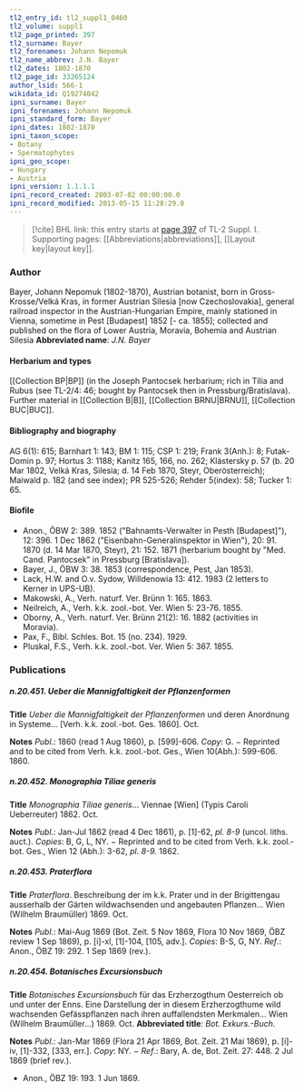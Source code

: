 ```yaml
---
tl2_entry_id: tl2_suppl1_0460
tl2_volume: suppl1
tl2_page_printed: 397
tl2_surname: Bayer
tl2_forenames: Johann Nepomuk
tl2_name_abbrev: J.N. Bayer
tl2_dates: 1802-1870
tl2_page_id: 33265124
author_lsid: 566-1
wikidata_id: Q19274042
ipni_surname: Bayer
ipni_forenames: Johann Nepomuk
ipni_standard_form: Bayer
ipni_dates: 1802-1870
ipni_taxon_scope: 
- Botany
- Spermatophytes
ipni_geo_scope: 
- Hungary
- Austria
ipni_version: 1.1.1.1
ipni_record_created: 2003-07-02 00:00:00.0
ipni_record_modified: 2013-05-15 11:28:29.0
---
```



> [!cite] BHL link: this entry starts at [page 397](https://www.biodiversitylibrary.org/page/33265124) of TL-2 Suppl. I.
> Supporting pages: [[Abbreviations|abbreviations]], [[Layout key|layout key]].

### Author

Bayer, Johann Nepomuk (1802-1870), Austrian botanist, born in Gross-Krosse/Velká Kras, in former Austrian Silesia \[now Czechoslovakia\], general railroad inspector in the Austrian-Hungarian Empire, mainly stationed in Vienna, sometime in Pest \[Budapest\] 1852 \[- ca. 1855\]; collected and published on the flora of Lower Austria, Moravia, Bohemia and Austrian Silesia 
**Abbreviated name**: *J.N. Bayer*

#### Herbarium and types

[[Collection BP|BP]] (in the Joseph Pantocsek herbarium; rich in Tilia and Rubus (see TL-2/4: 46; bought by Pantocsek then in Pressburg/Bratislava). Further material in [[Collection B|B]], [[Collection BRNU|BRNU]], [[Collection BUC|BUC]].

#### Bibliography and biography

AG 6(1): 615; Barnhart 1: 143; BM 1: 115; CSP 1: 219; Frank 3(Anh.): 8; Futak-Domin p. 97; Hortus 3: 1188; Kanitz 165, 166, no. 262; Klástersky p. 57 (b. 20 Mar 1802, Velká Kras, Silesia; d. 14 Feb 1870, Steyr, Oberösterreich); Maiwald p. 182 (and see index); PR 525-526; Rehder 5(index): 58; Tucker 1: 65.

#### Biofile

- Anon., ÖBW 2: 389. 1852 ("Bahnamts-Verwalter in Pesth \[Budapest\]"), 12: 396. 1 Dec 1862 ("Eisenbahn-Generalinspektor in Wien"), 20: 91. 1870 (d. 14 Mar 1870, Steyr), 21: 152. 1871 (herbarium bought by "Med. Cand. Pantocsek" in Pressburg \[Bratislava\]).
- Bayer, J., ÖBW 3: 38. 1853 (correspondence, Pest, Jan 1853).
- Lack, H.W. and O.v. Sydow, Willdenowia 13: 412. 1983 (2 letters to Kerner in UPS-UB).
- Makowski, A., Verh. naturf. Ver. Brünn 1: 165. 1863.
- Neilreich, A., Verh. k.k. zool.-bot. Ver. Wien 5: 23-76. 1855.
- Oborny, A., Verh. naturf. Ver. Brünn 21(2): 16. 1882 (activities in Moravia).
- Pax, F., Bibl. Schles. Bot. 15 (no. 234). 1929.
- Pluskal, F.S., Verh. k.k. zool.-bot. Ver. Wien 5: 367. 1855.

### Publications

##### n.20.451. Ueber die Mannigfaltigkeit der Pflanzenformen

**Title**
*Ueber die Mannigfaltigkeit der Pflanzenformen* und deren Anordnung in Systeme... \[Verh. k.k. zool.-bot. Ges. 1860\]. Oct.

**Notes**
*Publ*.: 1860 (read 1 Aug 1860), p. \[599\]-606. *Copy*: G. − Reprinted and to be cited from Verh. k.k. zool.-bot. Ges., Wien 10(Abh.): 599-606. 1860.

##### n.20.452. Monographia Tiliae generis

**Title**
*Monographia Tiliae generis*... Viennae \[Wien\] (Typis Caroli Ueberreuter) 1862. Oct.

**Notes**
*Publ*.: Jan-Jul 1862 (read 4 Dec 1861), p. \[1\]-62, *pl. 8-9* (uncol. liths. auct.). *Copies*: B, G, L, NY. − Reprinted and to be cited from Verh. k.k. zool.-bot. Ges., Wien 12 (Abh.): 3-62, *pl. 8-9.* 1862.

##### n.20.453. Praterflora

**Title**
*Praterflora*. Beschreibung der im k.k. Prater und in der Brigittengau ausserhalb der Gärten wildwachsenden und angebauten Pflanzen... Wien (Wilhelm Braumüller) 1869. Oct.

**Notes**
*Publ*.: Mai-Aug 1869 (Bot. Zeit. 5 Nov 1869, Flora 10 Nov 1869, ÖBZ review 1 Sep 1869), p. \[i\]-xl, \[1\]-104, \[105, adv.\]. *Copies*: B-S, G, NY.
*Ref*.: Anon., ÖBZ 19: 292. 1 Sep 1869 (rev.).

##### n.20.454. Botanisches Excursionsbuch

**Title**
*Botanisches Excursionsbuch* für das Erzherzogthum Oesterreich ob und unter der Enns. Eine Darstellung der in diesem Erzherzogthume wild wachsenden Gefässpflanzen nach ihren auffallendsten Merkmalen... Wien (Wilhelm Braumüller...) 1869. Oct.
**Abbreviated title**: *Bot. Exkurs.-Buch*.

**Notes**
*Publ*.: Jan-Mar 1869 (Flora 21 Apr 1869, Bot. Zeit. 21 Mai 1869), p. \[i\]-iv, \[1\]-332, \[333, err.\]. *Copy*: NY. −
*Ref*.: Bary, A. de, Bot. Zeit. 27: 448. 2 Jul 1869 (brief rev.).
- Anon., ÖBZ 19: 193. 1 Jun 1869.

